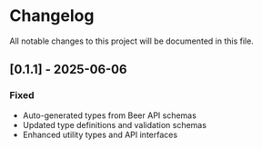 # Changelog

All notable changes to this project will be documented in this file.

## [0.1.1] - 2025-06-06

### Fixed

- Auto-generated types from Beer API schemas
- Updated type definitions and validation schemas
- Enhanced utility types and API interfaces

